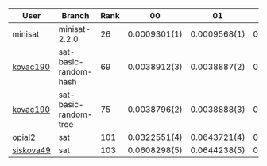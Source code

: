 | User | Branch        | Rank |              00 |              01 |              02 |              03 |              04 |              05 |              10 |              11 |              12 |              13 |              14 |              15 |              20 |              21 |              22 |              30 |              31 |              32 |              40 |              41 |              42 |              51 |              52 |              53 |              60 |              61 |
| ---- | ----          | ---- |            ---- |            ---- |            ---- |            ---- |            ---- |            ---- |            ---- |            ---- |            ---- |            ---- |            ---- |            ---- |            ---- |            ---- |            ---- |            ---- |            ---- |            ---- |            ---- |            ---- |            ---- |            ---- |            ---- |            ---- |            ---- |            ---- |
| minisat | minisat-2.2.0 | 26   |  0.0009301(1)   |  0.0009568(1)   |  0.0013096(1)   |  0.0076470(1)   |  0.0037595(1)   |  0.0041310(1)   |  0.0010261(1)   |  0.0010270(1)   |  0.0009522(1)   |  0.0009607(1)   |  0.0010113(1)   |  0.0010081(1)   |  0.0011727(1)   |  0.0012204(1)   |  0.0010895(1)   |  0.0013112(1)   |  0.0013087(1)   |  0.0013121(1)   |  0.0039716(1)   |  0.0025379(1)   |  0.0030896(1)   |  0.0030589(1)   |  0.0018446(1)   |  0.0023768(1)   |  0.0035205(1)   |  0.0092146(1)   |
| [kovac190](https://github.com/FMFI-UK-1-AIN-411-2014/kovac190/pull/13) | sat-basic-random-hash | 69   |  0.0038912(3)   |  0.0038887(2)   |  0.0160860(3)   |  0.2147387(2)   |  0.1145738(3)   |  3.2882075(5)   |  0.0038959(2)   |  0.0038862(2)   |  0.0038894(2)   |  0.0038891(3)   |  0.0643475(3)   |  0.0039004(2)   |  0.0321910(2)   |  0.0643238(2)   |  0.0643708(3)   |  0.0161075(3)   |  0.0643422(3)   |  0.6153840(5)   |  1.5673827(2)   |  1.3669884(2)   |  1.9680471(2)   |  0.9995363(2)   |  3.5380196(5)   | 13.0074481(2)   | TLE       (2)   | 15.1114193(2)   |
| [kovac190](https://github.com/FMFI-UK-1-AIN-411-2014/kovac190/pull/12) | sat-basic-random-tree | 75   |  0.0038796(2)   |  0.0038888(3)   |  0.0160819(2)   | TLE       (3)   |  0.1145184(2)   |  0.1646148(2)   |  0.0038964(3)   |  0.0038865(3)   |  0.0043414(3)   |  0.0038824(2)   |  0.0643122(2)   |  0.0160677(3)   |  0.0642812(3)   |  0.1144654(3)   |  0.1144538(5)   |  0.0158922(2)   |  0.0160788(2)   |  0.0160710(2)   |  7.2450663(5)   |  1.6174001(3)   |  3.7882994(3)   |  9.9009333(5)   |  3.1204965(4)   | TLE       (3)   | TLE       (2)   | TLE       (3)   |
| [opial2](https://github.com/FMFI-UK-1-AIN-411-2014/opial2/pull/11) | sat | 101  |  0.0322551(4)   |  0.0643721(4)   |  0.1144736(5)   | TLE       (3)   |  0.2648940(5)   |  0.2648478(4)   |  0.0643767(4)   |  0.0643817(4)   |  0.0643741(4)   |  0.0643556(4)   |  0.1395067(5)   | RE        (5)   |  0.1144861(5)   |  0.2647224(4)   |  0.0643571(2)   |  0.0643737(4)   |  0.0643606(4)   |  0.0643891(3)   | 19.3682533(4)   | TLE       (4)   |  9.4321204(5)   |  1.6672693(4)   |  2.2018313(3)   | TLE       (3)   | TLE       (2)   | TLE       (3)   |
| [siskova49](https://github.com/FMFI-UK-1-AIN-411-2014/siskova49/pull/13) | sat | 103  |  0.0608298(5)   |  0.0644238(5)   |  0.0643868(4)   | TLE       (3)   |  0.2147111(4)   |  0.2648176(3)   |  0.0644055(5)   |  0.0643838(5)   |  0.0643781(5)   |  0.0643845(5)   |  0.1144588(4)   |  0.0644151(4)   |  0.1144541(4)   |  0.2647554(5)   |  0.0643882(4)   |  0.0643952(5)   |  0.0645398(5)   |  0.0644173(4)   | 18.6681834(3)   | TLE       (4)   |  9.1820269(4)   |  1.5841424(3)   |  2.0184073(2)   | TLE       (3)   | TLE       (2)   | TLE       (3)   |
